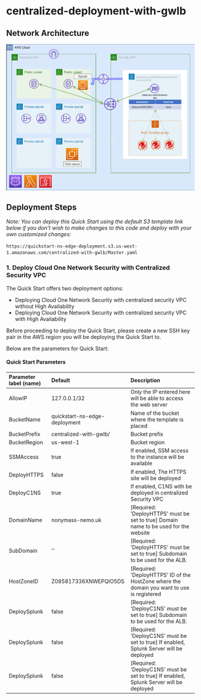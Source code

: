 # centralized-deployment-with-gwlb

## Network Architecture

<img src="docs/centralized-with-gwlb.png" name="Network Security Centralized with Gateway Load Balancer Deployment">

## Deployment Steps

*Note: You can deploy this Quick Start using the default S3 template link below if you don't wish to make changes to this code and deploy with your own customized changes:*

`https://quickstart-ns-edge-deployment.s3.us-west-1.amazonaws.com/centralized-with-gwlb/Master.yaml`
### 1. Deploy Cloud One Network Security with Centralized Security VPC
The Quick Start offers two deployment options:

- Deploying Cloud One Network Security with centralized security VPC without High Availability
- Deploying Cloud One Network Security with centralized security VPC with High Availability

Before proceeding to deploy the Quick Start, please create a new SSH key pair in the AWS region you will be deploying the Quick Start to.

Below are the parameters for Quick Start:
#### Quick Start Parameters

| Parameter label (name) | Default        | Description                                                    |
| :----------------------| :------------- | :------------------------------------------------------------- |
| AllowIP    | 127.0.0.1/32   | Only the IP entered here will be able to access the web server |
| BucketName | quickstart-ns-edge-deployment   | Name of the bucket where the template is placed |
| BucketPrefix    | centralized-with-gwlb/ | Bucket prefix |
| BucketRegion    | us-west-1| Bucket region |
| SSMAccess    | true | If enabled, SSM access to the instance will be available |
| DeployHTTPS    | false | If enabled, The HTTPS site will be deployed |
| DeployC1NS    | true | If enabled, C1NS with be deployed in centralized Security VPC  |
| DomainName    | nonymass-nemo.uk | [Required: 'DeployHTTPS' must be set to true] Domain name to be used for the website |
| SubDomain    | '' | [Required: 'DeployHTTPS' must be set to true] Subdomain to be used for the ALB. |
| HostZoneID    | Z085817336XNWEPQIO5DS | [Required: 'DeployHTTPS' ID of the HostZone where the domain you want to use is registered |
| DeploySplunk    | false | [Required: 'DeployC1NS' must be set to true] Subdomain to be used for the ALB. |
| DeploySplunk    | false | [Required: 'DeployC1NS' must be set to true] If enabled, Splunk Server will be deployed |
| DeploySplunk    | false | [Required: 'DeployC1NS' must be set to true] If enabled, Splunk Server will be deployed |